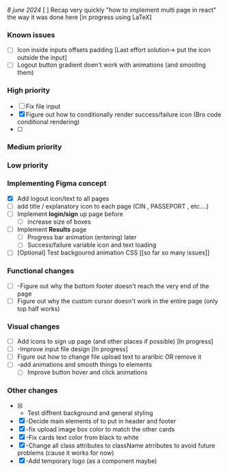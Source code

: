 *8 june 2024*
[ ] Recap very quickly "how to implement multi page in react" the way it was done here [in progress using LaTeX]
### Known issues
- [ ] Icon inside inputs offsets padding  [Last effort solution-> put the icon outside the input] 
- [ ] Logout button gradient doen't work with animations (and smooting them)
### High priority
- [ ] Fix file input 
- [x] Figure out how to conditionally render success/failure icon (Bro code  conditional rendering)
- [ ] 
###  Medium priority

### Low priority
### Implementing Figma concept
- [x] Add logout icon/text to all pages
- [ ] add title / explanatory icon to each page (CIN , PASSEPORT  , etc....)
- [ ] Implement **login/sign** up page before 
	- [ ] increase size of boxes
- [ ] Implement **Results** page
	- [ ] Progress bar animation (entering) later
	- [ ]  Success/failure variable icon and text loading
- [ ] [Optional] Test backgournd animation CSS [[so far so many issues]]
### Functional changes
- [ ] -Figure out why the bottom footer doesn't reach the very end of the page
- [ ] Figure out why the custom cursor doesn't work in the entire page (only top half works)
### Visual changes

- [ ] Add icons to sign up page (and other places if possible) [In progress]
- [ ] -Improve input file design [In progress]
- [ ]  Figure out how to change file upload text to araribic OR remove it
- [ ] -add animations and smooth things to elements
	- [ ] Improve button hover and click animations 

### Other changes

- [x] - Test diffrent background and general styling 
- [x] -Decide main elements of to put in header and footer
- [x] -fix upload image box color to match the other cards
- [x] -Fix cards text color from black to white
- [x] -Change all class attributes to className atrributes to avoid future problems (cause it works for now)
- [x] -Add temporary logo (as a component maybe)
